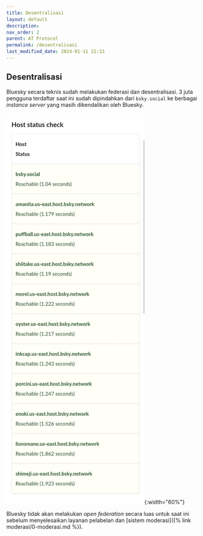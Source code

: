 ```yaml
---
title: Desentralisasi
layout: default
description:
nav_order: 2
parent: AT Protocol
permalink: /desentralisasi
last_modified_date: 2024-01-11 21:13
---
```


## Desentralisasi

Bluesky secara teknis sudah melakukan federasi dan desentralisasi. 3 juta pengguna terdaftar saat ini sudah dipindahkan dari `bsky.social` ke berbagai *instance server* yang masih dikendalikan oleh Bluesky.

![](/assets/gambar/panduan/desentralisasi/bsky-host.jpg){:width="60%"}

Bluesky tidak akan melakukan *open federation* secara luas untuk saat ini sebelum menyelesaikan layanan pelabelan dan [sistem moderasi]({% link moderasi/0-moderasi.md %}).
